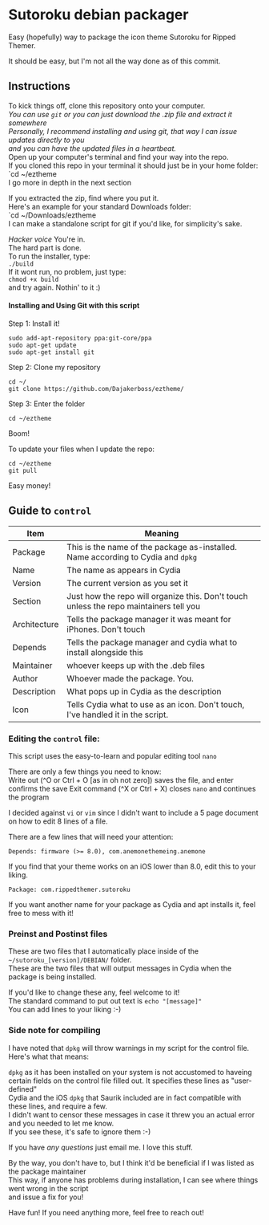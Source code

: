 # Sutoroku debian packager
Easy (hopefully) way to package the icon theme Sutoroku for Ripped Themer.

It should be easy, but I'm not all the way done as of this commit.

## Instructions
To kick things off, clone this repository onto your computer.  
*You can use `git` or you can just download the .zip file and extract it somewhere*  
*Personally, I recommend installing and using git, that way I can issue updates directly to you*  
*and you can have the updated files in a heartbeat.*  
Open up your computer's terminal and find your way into the repo.  
If you cloned this repo in your terminal it should just be in your home folder:  
`cd ~/eztheme  
I go more in depth in the next section

If you extracted the zip, find where you put it.  
Here's an example for your standard Downloads folder:  
`cd ~/Downloads/eztheme  
I can make a standalone script for git if you'd like, for simplicity's sake.

*Hacker voice* You're in.  
The hard part is done.  
To run the installer, type:  
`./build`  
If it wont run, no problem, just type:  
`chmod +x build`  
and try again. Nothin' to it :)  

#### Installing and Using Git with this script

Step 1: Install it!
```
sudo add-apt-repository ppa:git-core/ppa
sudo apt-get update
sudo apt-get install git
```

Step 2: Clone my repository
```
cd ~/
git clone https://github.com/Dajakerboss/eztheme/
```

Step 3: Enter the folder
```
cd ~/eztheme
```

Boom!

To update your files when I update the repo:
```
cd ~/eztheme
git pull
```

Easy money!


## Guide to `control`

Item | Meaning
--- | ---
Package | This is the name of the package as-installed. Name according to Cydia and `dpkg`
Name | The name as appears in Cydia
Version | The current version as you set it
Section | Just how the repo will organize this. Don't touch unless the repo maintainers tell you
Architecture | Tells the package manager it was meant for iPhones. Don't touch
Depends | Tells the package manager and cydia what to install alongside this
Maintainer | whoever keeps up with the .deb files
Author | Whoever made the package. You.
Description | What pops up in Cydia as the description
Icon | Tells Cydia what to use as an icon. Don't touch, I've handled it in the script.

### Editing the `control` file:
This script uses the easy-to-learn and popular editing tool `nano`

There are only a few things you need to know:  
Write out (^O or Ctrl + O [as in oh not zero]) saves the file, and enter confirms the save
Exit command (^X or Ctrl + X) closes `nano` and continues the program

I decided against `vi` or `vim` since I didn't want to include a 5 page document on how to edit 8 lines of a file.

There are a few lines that will need your attention:

```
Depends: firmware (>= 8.0), com.anemonethemeing.anemone
```
If you find that your theme works on an iOS lower than 8.0, edit this to your liking.

```
Package: com.rippedthemer.sutoroku
```
If you want another name for your package as Cydia and apt installs it, feel free to mess with it!

### Preinst and Postinst files

These are two files that I automatically place inside of the `~/sutoroku_[version]/DEBIAN/` folder.  
These are the two files that will output messages in Cydia when the package is being installed.

If you'd like to change these any, feel welcome to it!  
The standard command to put out text is `echo "[message]"`  
You can add lines to your liking :-)

### Side note for compiling
I have noted that `dpkg` will throw warnings in my script for the control file. Here's what that means:

`dpkg` as it has been installed on your system is not accustomed to haveing certain fields on the control file filled out. It specifies these lines as "user-defined"  
Cydia and the iOS `dpkg` that Saurik included are in fact compatible with these lines, and require a few.  
I didn't want to censor these messages in case it threw you an actual error and you needed to let me know.  
If you see these, it's safe to ignore them :-)  



If you have *any questions* just email me. I love this stuff.

By the way, you don't have to, but I think it'd be beneficial if I was listed as the package maintainer  
This way, if anyone has problems during installation, I can see where things went wrong in the script  
and issue a fix for you!

Have fun! If you need anything more, feel free to reach out!
